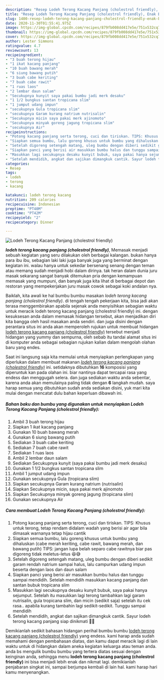```yaml
---
description: "Resep Lodeh Terong Kacang Panjang (cholestrol friendly), Enak Banget"
title: "Resep Lodeh Terong Kacang Panjang (cholestrol friendly), Enak Banget"
slug: 1400-resep-lodeh-terong-kacang-panjang-cholestrol-friendly-enak-banget
date: 2020-11-30T01:55:41.975Z
image: https://img-global.cpcdn.com/recipes/879fb008dd417e5e/751x532cq70/lodeh-terong-kacang-panjang-cholestrol-friendly-foto-resep-utama.jpg
thumbnail: https://img-global.cpcdn.com/recipes/879fb008dd417e5e/751x532cq70/lodeh-terong-kacang-panjang-cholestrol-friendly-foto-resep-utama.jpg
cover: https://img-global.cpcdn.com/recipes/879fb008dd417e5e/751x532cq70/lodeh-terong-kacang-panjang-cholestrol-friendly-foto-resep-utama.jpg
author: Lester Simmons
ratingvalue: 4.7
reviewcount: 13
recipeingredient:
- "3 buah terong hijau"
- "1 ikat kacang panjang"
- "10 buah bawang merah"
- "6 siung bawang putih"
- "3 buah cabe keriting"
- "7 buah cabe rawit"
- "1 ruas laos"
- "2 lembar daun salam"
- "Secukupnya kunyit saya pakai bumbu jadi merk desaku"
- "1 1/2 bungkus santan tropicana slim"
- "1 jumput udang impun"
- "secukupnya Gula tropicana slim"
- "secukupnya Garam kurang natrium nutrisalin"
- "Secukupnya micin saya pakai merk ajinomoto"
- "Secukupnya minyak goreng jagung tropicana slim"
- "secukupnya Air"
recipeinstructions:
- "Potong kacang panjang serta terong, cuci dan tiriskan. TIPS: Khusus untuk terong, tetap rendam didalam wadah yang berisi air agar bila dimasak warnanya tetap hijau cantik"
- "Siapkan semua bumbu, lalu goreng khusus untuk bumbu yang dihaluskan (cabe merah keriting, cabe rawit, bawang merah, dan bawang putih) TIPS: jangan lupa belah separo cabe rawitnya biar pas digoreng tidak meletus-letus 😆😅"
- "Setelah digoreng setengah matang, uleg bumbu dengan diberi sedikit garam rendah natrium sampai halus, lalu campurkan udang impun beserta dengan laos dan daun salam"
- "Siapkan panci yang berisi air masukkan bumbu halus dan tunggu sampai mendidih. Setelah mendidih masukkan kacang panjang dan santan bubuk tropicana slim"
- "Masukkan lagi secukupnya desaku kunyit bubuk, saya pakai hanya sejumput. Setelah itu masukkan lagi terong tambahkan lagi garam nutrisalin, gula tropicana slim, dan micin (sedikit saja) setelah itu cek rasa.. apabila kurang tambahin lagi sedikit-sedikit. Tunggu sampai mendidih"
- "Setelah mendidih, angkat dan sajikan dimangkuk cantik. Sayur lodeh terong kacang panjang siap dinikmati 💁‍♀️"
categories:
- Resep
tags:
- lodeh
- terong
- kacang

katakunci: lodeh terong kacang 
nutrition: 209 calories
recipecuisine: Indonesian
preptime: "PT40M"
cooktime: "PT42M"
recipeyield: "2"
recipecategory: Dinner

---
```



![Lodeh Terong Kacang Panjang (cholestrol friendly)](https://img-global.cpcdn.com/recipes/879fb008dd417e5e/751x532cq70/lodeh-terong-kacang-panjang-cholestrol-friendly-foto-resep-utama.jpg)

<b><i>lodeh terong kacang panjang (cholestrol friendly)</i></b>, Memasak menjadi sebuah kegiatan yang seru dilakukan oleh berbagai kalangan. bukan hanya para ibu ibu, sebagian laki laki juga banyak juga yang berminat dengan kegiatan ini. walau hanya untuk sekedar bersenang senang dengan teman atau memang sudah menjadi hobi dalam dirinya. tak heran dalam dunia juru masak sekarang sangat banyak ditemukan pria dengan kemampuan memasak yang mumpuni, dan banyak juga kita lihat di berbagai depot dan restoran yang mempekerjakan juru masak cowok sebagai koki andalan nya.



Baiklah, kita awali ke hal bumbu bumbu masakan <i>lodeh terong kacang panjang (cholestrol friendly)</i>. di tengah tengah pekerjaan kita, bisa jadi akan terasa menggembirakan apabila sejenak anda menyisihkan sebagian waktu untuk meracik lodeh terong kacang panjang (cholestrol friendly) ini. dengan kesuksesan anda dalam memasak hidangan tersebut, akan menjadikan diri kita bangga oleh hasil masakan anda sendiri. dan juga disini dengan perantara situs ini anda akan memperoleh rujukan untuk membuat hidangan <u>lodeh terong kacang panjang (cholestrol friendly)</u> tersebut menjadi hidangan yang yummy dan sempurna, oleh sebab itu tandai alamat situs ini di komputer anda sebagai sebagian rujukan kalian dalam mengolah olahan baru yang endes.


Saat ini langsung saja kita memulai untuk menyiapkan perlengkapan yang diperlukan dalam membuat makanan <u><i>lodeh terong kacang panjang (cholestrol friendly)</i></u> ini. setidaknya dibutuhkan <b>16</b> komposisi yang diperuntuk kan pada olahan ini. biar nantinya dapat tercapai rasa yang endess dan menggugah selera. dan juga sediakan waktu anda sebentar, karena anda akan memulainya paling tidak dengan <b>6</b> langkah mudah. saya harap semua yang dibutuhkan sudah anda sediakan disini, yuk mari kita mulai dengan mencatat dulu bahan keperluan dibawah ini.

<!--inarticleads1-->

##### Bahan baku dan bumbu yang digunakan untuk menyiapkan Lodeh Terong Kacang Panjang (cholestrol friendly):

1. Ambil 3 buah terong hijau
1. Siapkan 1 ikat kacang panjang
1. Gunakan 10 buah bawang merah
1. Gunakan 6 siung bawang putih
1. Sediakan 3 buah cabe keriting
1. Sediakan 7 buah cabe rawit
1. Sediakan 1 ruas laos
1. Ambil 2 lembar daun salam
1. Sediakan Secukupnya kunyit (saya pakai bumbu jadi merk desaku)
1. Gunakan 1 1/2 bungkus santan tropicana slim
1. Ambil 1 jumput udang impun
1. Gunakan secukupnya Gula (tropicana slim)
1. Siapkan secukupnya Garam kurang natrium (nutrisalin)
1. Siapkan Secukupnya micin, saya pakai merk ajinomoto
1. Siapkan Secukupnya minyak goreng jagung (tropicana slim)
1. Gunakan secukupnya Air




<!--inarticleads2-->

##### Cara membuat Lodeh Terong Kacang Panjang (cholestrol friendly):

1. Potong kacang panjang serta terong, cuci dan tiriskan. TIPS: Khusus untuk terong, tetap rendam didalam wadah yang berisi air agar bila dimasak warnanya tetap hijau cantik
1. Siapkan semua bumbu, lalu goreng khusus untuk bumbu yang dihaluskan (cabe merah keriting, cabe rawit, bawang merah, dan bawang putih) TIPS: jangan lupa belah separo cabe rawitnya biar pas digoreng tidak meletus-letus 😆😅
1. Setelah digoreng setengah matang, uleg bumbu dengan diberi sedikit garam rendah natrium sampai halus, lalu campurkan udang impun beserta dengan laos dan daun salam
1. Siapkan panci yang berisi air masukkan bumbu halus dan tunggu sampai mendidih. Setelah mendidih masukkan kacang panjang dan santan bubuk tropicana slim
1. Masukkan lagi secukupnya desaku kunyit bubuk, saya pakai hanya sejumput. Setelah itu masukkan lagi terong tambahkan lagi garam nutrisalin, gula tropicana slim, dan micin (sedikit saja) setelah itu cek rasa.. apabila kurang tambahin lagi sedikit-sedikit. Tunggu sampai mendidih
1. Setelah mendidih, angkat dan sajikan dimangkuk cantik. Sayur lodeh terong kacang panjang siap dinikmati 💁‍♀️




Demikianlah sedikit bahasan hidangan perihal bumbu bumbu <u>lodeh terong kacang panjang (cholestrol friendly)</u> yang endess. kami harap anda sudah memahami dengan pembahasan diatas, dan kamu dapat meracik lagi di lain waktu untuk di hidangkan dalam aneka kegiatan keluarga atau teman anda. anda bs mengulik bumbu bumbu yang tertera diatas sesuai dengan keinginan anda, sehingga menu <b>lodeh terong kacang panjang (cholestrol friendly)</b> ini bisa menjadi lebih enak dan nikmat lagi. demikianlah penjabaran singkat ini, sampai berjumpa kembali di lain hal. kami harap hari kamu menyenangkan.

